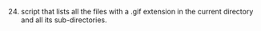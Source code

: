 24. script that lists all the files with a .gif extension in the current directory and all its sub-directories.
